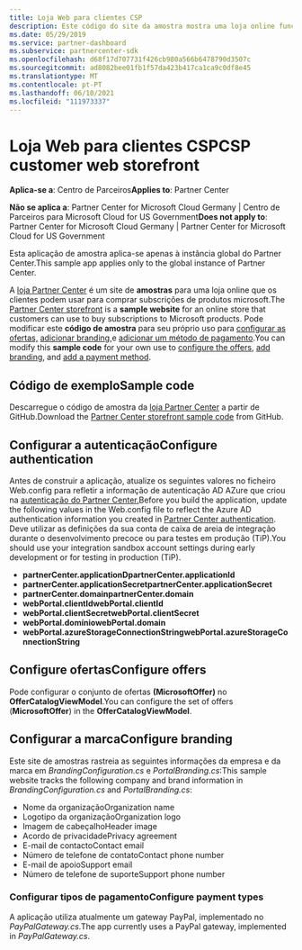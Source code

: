 ```yaml
---
title: Loja Web para clientes CSP
description: Este código do site da amostra mostra uma loja online funcionando para os clientes comprarem subscrições de produtos Microsoft.
ms.date: 05/29/2019
ms.service: partner-dashboard
ms.subservice: partnercenter-sdk
ms.openlocfilehash: d68f17d707731f426cb980a566b6478790d3507c
ms.sourcegitcommit: ad8082bee01fb1f57da423b417ca1ca9c0df8e45
ms.translationtype: MT
ms.contentlocale: pt-PT
ms.lasthandoff: 06/10/2021
ms.locfileid: "111973337"
---
```

# <a name="csp-customer-web-storefront"></a><span data-ttu-id="d640b-103">Loja Web para clientes CSP</span><span class="sxs-lookup"><span data-stu-id="d640b-103">CSP customer web storefront</span></span>

<span data-ttu-id="d640b-104">**Aplica-se a**: Centro de Parceiros</span><span class="sxs-lookup"><span data-stu-id="d640b-104">**Applies to**: Partner Center</span></span>

<span data-ttu-id="d640b-105">**Não se aplica a**: Partner Center for Microsoft Cloud Germany | Centro de Parceiros para Microsoft Cloud for US Government</span><span class="sxs-lookup"><span data-stu-id="d640b-105">**Does not apply to**: Partner Center for Microsoft Cloud Germany | Partner Center for Microsoft Cloud for US Government</span></span>

<span data-ttu-id="d640b-106">Esta aplicação de amostra aplica-se apenas à instância global do Partner Center.</span><span class="sxs-lookup"><span data-stu-id="d640b-106">This sample app applies only to the global instance of Partner Center.</span></span>

<span data-ttu-id="d640b-107">A [loja Partner Center](https://github.com/Microsoft/Partner-Center-Storefront) é um site de **amostras** para uma loja online que os clientes podem usar para comprar subscrições de produtos microsoft.</span><span class="sxs-lookup"><span data-stu-id="d640b-107">The [Partner Center storefront](https://github.com/Microsoft/Partner-Center-Storefront) is a **sample website** for an online store that customers can use to buy subscriptions to Microsoft products.</span></span> <span data-ttu-id="d640b-108">Pode modificar este **código de amostra** para seu próprio uso para [configurar as ofertas,](#configure-offers) [adicionar branding,](#configure-branding)e [adicionar um método de pagamento](#configure-payment-types).</span><span class="sxs-lookup"><span data-stu-id="d640b-108">You can modify this **sample code** for your own use to [configure the offers](#configure-offers), [add branding](#configure-branding), and [add a payment method](#configure-payment-types).</span></span>

## <a name="sample-code"></a><span data-ttu-id="d640b-109">Código de exemplo</span><span class="sxs-lookup"><span data-stu-id="d640b-109">Sample code</span></span>

<span data-ttu-id="d640b-110">Descarregue o código de amostra da [loja Partner Center](https://github.com/Microsoft/Partner-Center-Storefront) a partir de GitHub.</span><span class="sxs-lookup"><span data-stu-id="d640b-110">Download the [Partner Center storefront sample code](https://github.com/Microsoft/Partner-Center-Storefront) from GitHub.</span></span>

## <a name="configure-authentication"></a><span data-ttu-id="d640b-111">Configurar a autenticação</span><span class="sxs-lookup"><span data-stu-id="d640b-111">Configure authentication</span></span>

<span data-ttu-id="d640b-112">Antes de construir a aplicação, atualize os seguintes valores no ficheiro Web.config para refletir a informação de autenticação AD AZure que criou na [autenticação do Partner Center.](partner-center-authentication.md)</span><span class="sxs-lookup"><span data-stu-id="d640b-112">Before you build the application, update the following values in the Web.config file to reflect the Azure AD authentication information you created in [Partner Center authentication](partner-center-authentication.md).</span></span> <span data-ttu-id="d640b-113">Deve utilizar as definições da sua conta de caixa de areia de integração durante o desenvolvimento precoce ou para testes em produção (TiP).</span><span class="sxs-lookup"><span data-stu-id="d640b-113">You should use your integration sandbox account settings during early development or for testing in production (TiP).</span></span>

- <span data-ttu-id="d640b-114">**partnerCenter.applicationD**</span><span class="sxs-lookup"><span data-stu-id="d640b-114">**partnerCenter.applicationId**</span></span>
- <span data-ttu-id="d640b-115">**partnerCenter.applicationSecret**</span><span class="sxs-lookup"><span data-stu-id="d640b-115">**partnerCenter.applicationSecret**</span></span>
- <span data-ttu-id="d640b-116">**partnerCenter.domain**</span><span class="sxs-lookup"><span data-stu-id="d640b-116">**partnerCenter.domain**</span></span>
- <span data-ttu-id="d640b-117">**webPortal.clientId**</span><span class="sxs-lookup"><span data-stu-id="d640b-117">**webPortal.clientId**</span></span>
- <span data-ttu-id="d640b-118">**webPortal.clientSecret**</span><span class="sxs-lookup"><span data-stu-id="d640b-118">**webPortal.clientSecret**</span></span>
- <span data-ttu-id="d640b-119">**webPortal.domínio**</span><span class="sxs-lookup"><span data-stu-id="d640b-119">**webPortal.domain**</span></span>
- <span data-ttu-id="d640b-120">**webPortal.azureStorageConnectionString**</span><span class="sxs-lookup"><span data-stu-id="d640b-120">**webPortal.azureStorageConnectionString**</span></span>

## <a name="configure-offers"></a><span data-ttu-id="d640b-121">Configure ofertas</span><span class="sxs-lookup"><span data-stu-id="d640b-121">Configure offers</span></span>

<span data-ttu-id="d640b-122">Pode configurar o conjunto de ofertas **(MicrosoftOffer)** no **OfferCatalogViewModel**.</span><span class="sxs-lookup"><span data-stu-id="d640b-122">You can configure the set of offers (**MicrosoftOffer**) in the **OfferCatalogViewModel**.</span></span>

## <a name="configure-branding"></a><span data-ttu-id="d640b-123">Configurar a marca</span><span class="sxs-lookup"><span data-stu-id="d640b-123">Configure branding</span></span>

<span data-ttu-id="d640b-124">Este site de amostras rastreia as seguintes informações da empresa e da marca em *BrandingConfiguration.cs* e *PortalBranding.cs*:</span><span class="sxs-lookup"><span data-stu-id="d640b-124">This sample website tracks the following company and brand information in *BrandingConfiguration.cs* and *PortalBranding.cs*:</span></span>

- <span data-ttu-id="d640b-125">Nome da organização</span><span class="sxs-lookup"><span data-stu-id="d640b-125">Organization name</span></span>
- <span data-ttu-id="d640b-126">Logotipo da organização</span><span class="sxs-lookup"><span data-stu-id="d640b-126">Organization logo</span></span>
- <span data-ttu-id="d640b-127">Imagem de cabeçalho</span><span class="sxs-lookup"><span data-stu-id="d640b-127">Header image</span></span>
- <span data-ttu-id="d640b-128">Acordo de privacidade</span><span class="sxs-lookup"><span data-stu-id="d640b-128">Privacy agreement</span></span>
- <span data-ttu-id="d640b-129">E-mail de contacto</span><span class="sxs-lookup"><span data-stu-id="d640b-129">Contact email</span></span>
- <span data-ttu-id="d640b-130">Número de telefone de contato</span><span class="sxs-lookup"><span data-stu-id="d640b-130">Contact phone number</span></span>
- <span data-ttu-id="d640b-131">E-mail de apoio</span><span class="sxs-lookup"><span data-stu-id="d640b-131">Support email</span></span>
- <span data-ttu-id="d640b-132">Número de telefone de suporte</span><span class="sxs-lookup"><span data-stu-id="d640b-132">Support phone number</span></span>

### <a name="configure-payment-types"></a><span data-ttu-id="d640b-133">Configurar tipos de pagamento</span><span class="sxs-lookup"><span data-stu-id="d640b-133">Configure payment types</span></span>

<span data-ttu-id="d640b-134">A aplicação utiliza atualmente um gateway PayPal, implementado no *PayPalGateway.cs*.</span><span class="sxs-lookup"><span data-stu-id="d640b-134">The app currently uses a PayPal gateway, implemented in *PayPalGateway.cs*.</span></span>